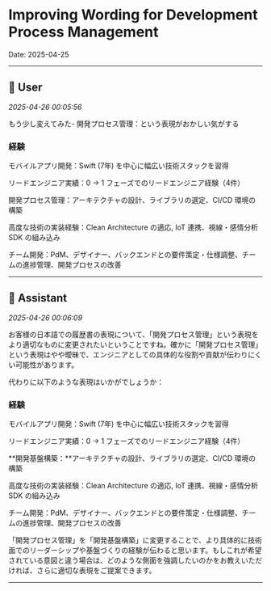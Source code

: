 # Improving Wording for Development Process Management

Date: 2025-04-25

---

## 👤 User
*2025-04-26 00:05:56*

もう少し変えてみた- 開発プロセス管理：という表現がおかしい気がする

### 経験

モバイルアプリ開発：Swift (7年) を中心に幅広い技術スタックを習得

リードエンジニア実績：0 → 1 フェーズでのリードエンジニア経験（4件）

開発プロセス管理：アーキテクチャの設計、ライブラリの選定、CI/CD 環境の構築

高度な技術の実装経験：Clean Architecture の適応, IoT 連携、視線・感情分析 SDK の組み込み

チーム開発：PdM、デザイナー、バックエンドとの要件策定・仕様調整、チームの進捗管理、開発プロセスの改善

---

## 🤖 Assistant
*2025-04-26 00:06:09*

お客様の日本語での履歴書の表現について、「開発プロセス管理」という表現をより適切なものに変更されたいということですね。確かに「開発プロセス管理」という表現はやや曖昧で、エンジニアとしての具体的な役割や貢献が伝わりにくい可能性があります。

代わりに以下のような表現はいかがでしょうか：

### 経験

モバイルアプリ開発：Swift (7年) を中心に幅広い技術スタックを習得

リードエンジニア実績：0 → 1 フェーズでのリードエンジニア経験（4件）

**開発基盤構築：**アーキテクチャの設計、ライブラリの選定、CI/CD 環境の構築

高度な技術の実装経験：Clean Architecture の適応, IoT 連携、視線・感情分析 SDK の組み込み

チーム開発：PdM、デザイナー、バックエンドとの要件策定・仕様調整、チームの進捗管理、開発プロセスの改善

「開発プロセス管理」を「開発基盤構築」に変更することで、より具体的に技術面でのリーダーシップや基盤づくりの経験が伝わると思います。もしこれが希望されている意図と違う場合は、どのような側面を強調したいのかをお教えいただければ、さらに適切な表現をご提案できます。

---
